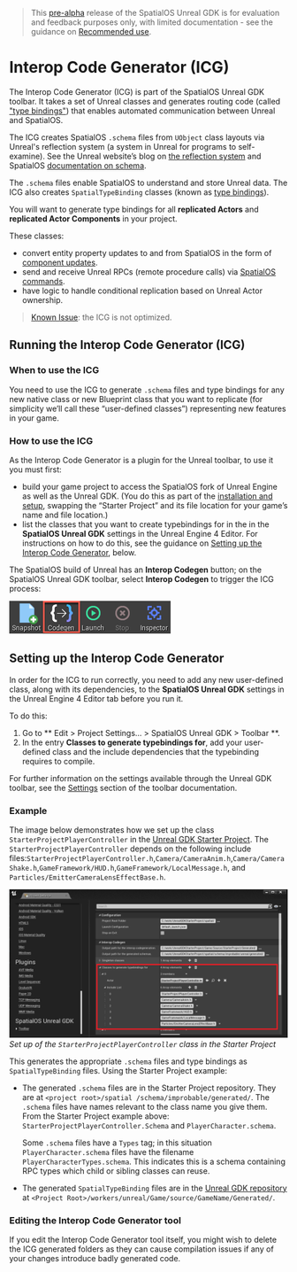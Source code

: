 > This [pre-alpha](https://docs.improbable.io/reference/13.1/shared/release-policy#maturity-stages) release of the SpatialOS Unreal GDK is for evaluation and feedback purposes only, with limited documentation - see the guidance on [Recommended use](../../README.md#recommended-use).

# Interop Code Generator (ICG)

The Interop Code Generator (ICG) is part of the SpatialOS Unreal GDK toolbar. It takes a set of Unreal classes and generates routing code (called ["type bindings"](./glossary.md#type-bindings)) that enables automated communication between Unreal and SpatialOS.

The ICG creates SpatialOS `.schema` files from `UObject` class layouts via Unreal's reflection system (a system in Unreal for programs to self-examine). See the Unreal website’s blog on [the reflection system](https://www.unrealengine.com/en-US/blog/unreal-property-system-reflection) and SpatialOS [documentation on schema](https://docs.improbable.io/reference/13.1/shared/schema/introduction).

The `.schema` files enable SpatialOS to understand and store Unreal data. The ICG also creates `SpatialTypeBinding` classes (known as [type bindings](./glossary.md#type-bindings”)).

You will want to generate type bindings for all **replicated Actors** and **replicated Actor Components** in your project.

These classes:
* convert entity property updates to and from SpatialOS in the form of [component updates](https://docs.improbable.io/reference/13.1/csharpsdk/using/sending-data#sending-and-receiving-component-updates).
* send and receive Unreal RPCs (remote procedure calls) via [SpatialOS commands](https://docs.improbable.io/reference/13.1/shared/design/commands).
* have logic to handle conditional replication based on Unreal Actor ownership.

> [Known Issue](../known-issues.md): the ICG is not optimized.

## Running the Interop Code Generator (ICG)

### When to use the ICG
You need to use the ICG to generate `.schema` files and type bindings for any new native class or new Blueprint class that you want to replicate (for simplicity we’ll call these “user-defined classes”) representing new features in your game.

### How to use the ICG
As the Interop Code Generator is a plugin for the Unreal toolbar, to use it you must first:
*  build your game project to access the SpatialOS fork of Unreal Engine as well as the Unreal GDK. (You do this as part of the [installation and setup](../setup-and-installing.md), swapping the “Starter Project” and its file location for your game’s name and file location.)
* list the classes that you want to create typebindings for in the in the **SpatialOS Unreal GDK** settings in the Unreal Engine 4 Editor. For instructions on how to do this, see the guidance on [Setting up the Interop Code Generator](#Setting-up-the-Interop-Code-Generator), below.

The SpatialOS build of Unreal has an **Interop Codegen** button; on the SpatialOS Unreal GDK toolbar, select **Interop Codegen** to trigger the ICG process:

![Interop Codegen button on toolbar](../assets/screen_grabs/codegen.png)

## Setting up the Interop Code Generator

In order for the ICG to run correctly, you need to add any new user-defined class, along with its dependencies, to the **SpatialOS Unreal GDK** settings in the Unreal Engine 4 Editor tab before you run it.

To do this:
1. Go to ** Edit > Project Settings... > SpatialOS Unreal GDK > Toolbar **.
1. In the entry **Classes to generate typebindings for**, add your user-defined class and the include dependencies that the typebinding requires to compile.

For further information on the settings available through the Unreal GDK toolbar, see the [Settings](./toolbar.md#Settings) section of the toolbar documentation.

### Example

The image below demonstrates how we set up the class `StarterProjectPlayerController` in the [Unreal GDK Starter Project](https://github.com/spatialos/UnrealGDKStarterProject). The `StarterProjectPlayerController` depends on the following include files:`StarterProjectPlayerController.h`,`Camera/CameraAnim.h`,`Camera/CameraShake.h`,`GameFramework/HUD.h`,`GameFramework/LocalMessage.h`, and `Particles/EmitterCameraLensEffectBase.h`.

![Interop Code Generator Settings](../assets/screen_grabs/toolbar/ICGSettings.png)
_Set up of the `StarterProjectPlayerController` class in the Starter Project_

This generates the appropriate `.schema` files and type bindings as `SpatialTypeBinding` files. Using the Starter Project example:

* The generated `.schema` files are in the Starter Project repository. They are at `<project root>/spatial /schema/improbable/generated/`.
The `.schema` files have names relevant to the class name you give them. From the Starter Project example above: `StarterProjectPlayerController.Schema` and `PlayerCharacter.schema`.

    Some `.schema` files have a `Types` tag;  in this situation `PlayerCharacter.schema` files have the filename `PlayerCharacterTypes.schema`.  This indicates this is a schema containing RPC types which child or sibling classes can reuse.

* The generated `SpatialTypeBinding` files are in the [Unreal GDK repository](https://github.com/spatialos/UnrealGDK) at `<Project Root>/workers/unreal/Game/source/GameName/Generated/`.

### Editing the Interop Code Generator tool
If you edit the Interop Code Generator tool itself, you might wish to delete the ICG generated folders as they can cause compilation issues if any of your changes introduce badly generated code.

[//]: # (Editorial review status: Full review 2018-07-13)
[//]: # (Issues to deal with, but not limited to:)
[//]: # (1. Update note about current lack of optimisation - JIRA: UNR-412)
[//]: # (2. Add screenshot of toolbar)
